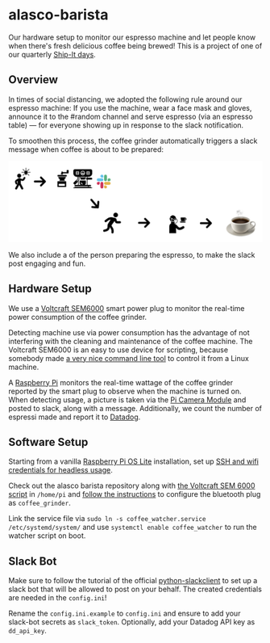 # alasco-barista

Our hardware setup to monitor our espresso machine and let people know when there's fresh delicious coffee being brewed!
This is a project of one of our quarterly [Ship-It days](https://alasco.tech/2019/07/02/shipit-day-recap.html).


## Overview
In times of social distancing, we adopted the following rule around our espresso machine: 
If you use the machine, wear a face mask and gloves, 
announce it to the #random channel and serve espresso (via an espresso table) 
— for everyone showing up in response to the slack notification.

To smoothen this process, the coffee grinder automatically triggers a slack message when coffee is about to be prepared:

![Coffee Process Visualization](coffee_process.png)

We also include a of the person preparing the espresso, to make the slack post engaging and fun.

## Hardware Setup
We use a [Voltcraft SEM6000](https://www.conrad.de/de/p/voltcraft-sem6000-energiekosten-messgeraet-bluetooth-schnittstelle-datenexport-datenloggerfunktion-trms-stromtarif-e-1558906.html) smart power plug to monitor the real-time power consumption of the coffee grinder. 

Detecting machine use via power consumption has the advantage of not interfering with the cleaning and maintenance of the coffee machine.
The Voltcraft SEM6000 is an easy to use device for scripting, because somebody made [a very nice command line tool](https://github.com/Heckie75/voltcraft-sem-6000) to control it from a Linux machine.

A [Raspberry Pi](https://www.raspberrypi.org/) monitors the real-time wattage of the coffee grinder reported by the smart plug to observe when the machine is turned on.
When detecting usage, a picture is taken via the [Pi Camera Module](https://www.raspberrypi.org/products/camera-module-v2/) 
and posted to slack, along with a message.
 Additionally, we count the number of espressi made and report it to [Datadog](https://www.datadoghq.com/).

## Software Setup
Starting from a vanilla [Raspberry Pi OS Lite](https://www.raspberrypi.org/downloads/raspberry-pi-os/) installation, set up [SSH and wifi credentials for headless usage](https://desertbot.io/blog/headless-raspberry-pi-3-bplus-ssh-wifi-setup).

Check out the alasco barista repository along with [the Voltcraft SEM 6000 script](https://github.com/Heckie75/voltcraft-sem-6000) in `/home/pi` and [follow the instructions](https://github.com/Heckie75/voltcraft-sem-6000) to configure the bluetooth plug as `coffee_grinder`.

Link the service file via `sudo ln -s coffee_watcher.service /etc/systemd/system/` and use `systemctl enable coffee_watcher` to run the watcher script on boot.

## Slack Bot
Make sure to follow the tutorial of the official [python-slackclient](https://github.com/slackapi/python-slackclient) to set up a slack bot that will be allowed to post on your behalf. The created credentials are needed in the `config.ini`!


Rename the `config.ini.example` to `config.ini` and ensure to add your slack-bot secrets as `slack_token`. Optionally, add your Datadog API key as `dd_api_key`.

